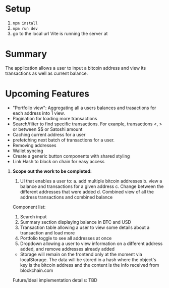 # Setup

1. `npm install`
2. `npm run dev`
3. go to the local url Vite is running the server at

# Summary

The application allows a user to input a bitcoin address and view its transactions as well as current balance.

# Upcoming Features

- "Portfolio view": Aggregating all a users balances and trasactions for each address into 1 view.
- Pagination for loading more transactions
- Search/filter to find specific transactions. For exanple, transactions <, > or between $$ or Satoshi amount
- Caching current address for a user
- prefetching next batch of transactions for a user.
- Removing addresses
- Wallet syncing
- Create a generic button components with shared styling
- Link Hash to block on chain for easy access

1. **Scope out the work to be completed:**

   1. UI that enables a user to:
      a. add multiple bitcoin addresses
      b. view a balance and transactions for a given address
      c. Change between the different addresses that were added
      d. Combined view of all the address transactions and combined balance

   Component list:

   1. Search input
   2. Summary section displaying balance in BTC and USD
   3. Transaction table allowing a user to view some details about a transaction and load more
   4. Portfolio toggle to see all addresses at once
   5. Dropdown allowing a user to view information on a different address added, and remove addresses already added

   - Storage will remain on the frontend only at the moment via localStorage. The data will be stored in a hash where the object's key is the bitcoin address and the content is the info received from blockchain.com

   Future/ideal implementation details: TBD
